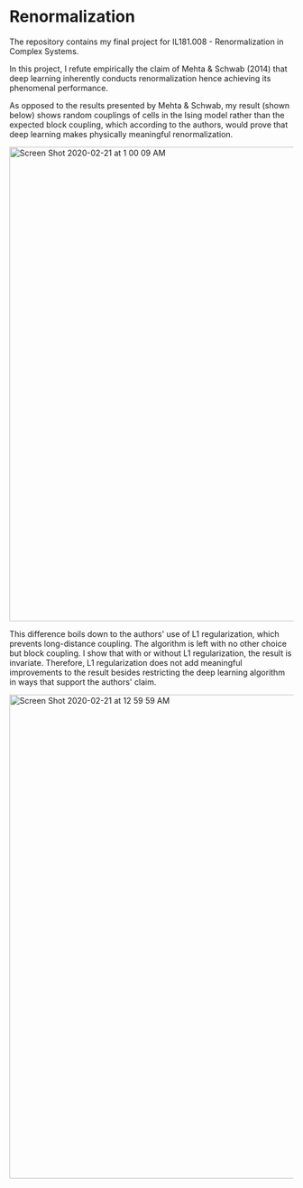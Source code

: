 # Renormalization
The repository contains my final project for IL181.008 - Renormalization in Complex Systems. 

In this project, I refute empirically the claim of Mehta &amp; Schwab (2014) that deep learning inherently conducts renormalization hence achieving its phenomenal performance.

As opposed to the results presented by Mehta & Schwab, my result (shown below) shows random couplings of cells in the Ising model rather than the expected block coupling, which according to the authors, would prove that deep learning makes physically meaningful renormalization. 

<img width="840" alt="Screen Shot 2020-02-21 at 1 00 09 AM" src="https://user-images.githubusercontent.com/20875827/75019951-a1f73c80-5446-11ea-9f10-9c81b41f13a7.png">

This difference boils down to the authors' use of L1 regularization, which prevents long-distance coupling. The algorithm is left with no other choice but block coupling. I show that with or without L1 regularization, the result is invariate. Therefore, L1 regularization does not add meaningful improvements to the result besides restricting the deep learning algorithm in ways that support the authors' claim.

<img width="857" alt="Screen Shot 2020-02-21 at 12 59 59 AM" src="https://user-images.githubusercontent.com/20875827/75019955-a3286980-5446-11ea-8dfd-59f7717ff00b.png">
